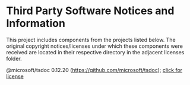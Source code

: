 # Third Party Software Notices and Information

This project includes components from the projects listed below. The original copyright notices/licenses under which these components were received are located in their respective directory in the adjacent licenses folder.

@microsoft/tsdoc 0.12.20 (<https://github.com/microsoft/tsdoc>); [click for license](./licenses/@microsoft/tsdoc/LICENSE)
